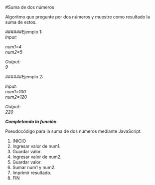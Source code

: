 #Suma de dos números

Algoritmo que pregunte por dos números y muestre como resultado la suma de estos.

######Ejemplo 1:  
_Input:_ 

_num1=4_        
_num2=5_      

_Output:_     
_9_

######Ejemplo 2:


_Input:_  
_num1=100_   
_num2=120_   

_Output:_        
_220_

___Completando la función___

Pseudocódigo para la suma de dos números mediante JavaScript.

1. INICIO
2. Ingresar valor de num1.
3. Guardar valor.
4. Ingresar valor de num2.
5. Guardar valor.
6. Sumar num1 y num2.
7. Imprimir resultado.
8. FIN